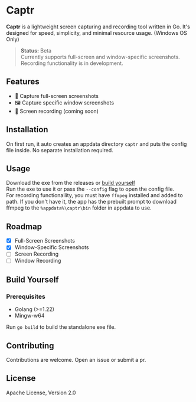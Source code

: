 # Captr

**Captr** is a lightweight screen capturing and recording tool written in Go. It's designed for speed, simplicity, and minimal resource usage.
(Windows OS Only)

> **Status:** Beta  
> Currently supports full-screen and window-specific screenshots. Recording functionality is in development.

## Features

- 📸 Capture full-screen screenshots  
- 🖼️ Capture specific window screenshots  
- 🎥 Screen recording (coming soon)

## Installation
On first run, it auto creates an appdata directory `captr` and puts the config file inside. No separate installation required.

## Usage
Download the exe from the releases or [build yourself]()<br>
Run the exe to use it or pass the `--config` flag to open the config file.<br>
For recording functionaility, you must have `ffmpeg` installed and added to path. If you don't have it, the app has the prebuilt prompt to download ffmpeg to the `%appdata%\captr\bin` folder in appdata to use.

## Roadmap
- [x] Full-Screen Screenshots
- [x] Window-Specific Screenshots
- [ ] Screen Recording
- [ ] Window Recording

## Build Yourself
### Prerequisites
- Golang (>=1.22)
- Mingw-w64

Run `go build` to build the standalone exe file.

## Contributing
Contributions are welcome. Open an issue or submit a pr.

## License
Apache License, Version 2.0